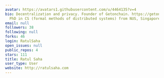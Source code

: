 ```yaml
---
avatar: https://avatars1.githubusercontent.com/u/4464135?v=4
bio: Decentralization and privacy. Founder of Getonchain. https://getonchain.com.
  PhD in CS (formal methods of distributed systems) from NUS, Singapore.
email: null
followers: 38
following: null
forks: 46
login: RatulSaha
open_issues: null
public_repos: 4
stars: 111
title: Ratul Saha
user_type: User
website: http://ratulsaha.com
---
```


